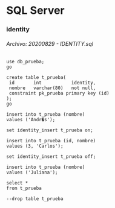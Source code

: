 # SQL Server


### identity

###### Archivo: 20200829 - IDENTITY.sql

```
use db_prueba;
go

create table t_prueba(
 id       int           identity,
 nombre   varchar(80)   not null,
 constraint pk_prueba primary key (id)
);
go

insert into t_prueba (nombre)
values ('Andr�s');

set identity_insert t_prueba on;

insert into t_prueba (id, nombre)
values (3, 'Carlos');

set identity_insert t_prueba off;

insert into t_prueba (nombre)
values ('Juliana');

select *
from t_prueba

--drop table t_prueba
```











